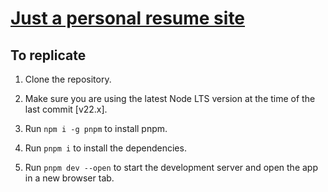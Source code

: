 # [Just a personal resume site](https://ari-s-123.github.io/Personal-Site)

## To replicate

1. Clone the repository.

2. Make sure you are using the latest Node LTS version at the time of the last commit [v22.x].

3. Run `npm i -g pnpm` to install pnpm.

4. Run `pnpm i` to install the dependencies.

5. Run `pnpm dev --open` to start the development server and open the app in a new browser tab.
